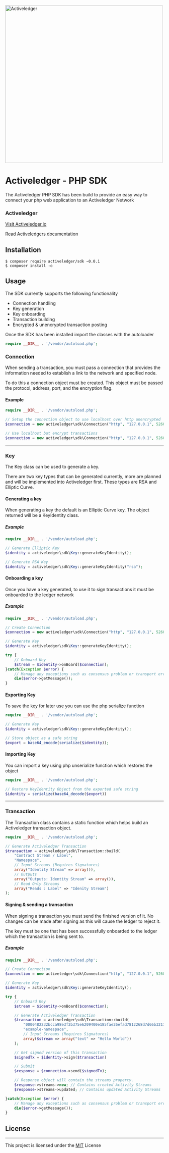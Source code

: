 <img src="https://www.activeledger.io/wp-content/uploads/2018/09/Asset-23.png" alt="Activeledger" width="500"/>

# Activeledger - PHP SDK

The Activeledger PHP SDK has been build to provide an easy way to connect your php web application to an Activeledger Network

### Activeledger

[Visit Activeledger.io](https://activeledger.io/)

[Read Activeledgers documentation](https://github.com/activeledger/activeledger)

## Installation

```
$ composer require activeledger/sdk ~0.0.1
$ composer install -o
```

## Usage

The SDK currently supports the following functionality

- Connection handling
- Key generation
- Key onboarding
- Transaction building
- Encrypted & unencrypted transaction posting

Once the SDK has been installed import the classes with the autoloader

```php
require __DIR__ . '/vendor/autoload.php';
```

### Connection

When sending a transaction, you must pass a connection that provides the information needed to establish a link to the network and specified node.

To do this a connection object must be created. This object must be passed the protocol, address, port, and the encryption flag.

#### Example

```php
require __DIR__ . '/vendor/autoload.php';

// Setup the connection object to use localhost over http unencrypted
$connection = new activeledger\sdk\Connection("http", "127.0.0.1", 5260, false);

// Use localhost but encrypt transactions
$connection = new activeledger\sdk\Connection("http", "127.0.0.1", 5260, true);
```

---

### Key

The Key class can be used to generate a key.

There are two key types that can be generated currently, more are planned and will be implemented into Activeledger first. These types are RSA and Elliptic Curve.

#### Generating a key

When generating a key the default is an Elliptic Curve key. The object returned will be a KeyIdentity class.

##### Example

```php
require __DIR__ . '/vendor/autoload.php';

// Generate Elliptic Key
$identity = activeledger\sdk\Key::generateKeyIdentity();

// Generate RSA Key
$identity = activeledger\sdk\Key::generateKeyIdentity("rsa");
```

#### Onboarding a key

Once you have a key generated, to use it to sign transactions it must be onboarded to the ledger network

##### Example

```php
require __DIR__ . '/vendor/autoload.php';

// Create Connection
$connection = new activeledger\sdk\Connection("http", "127.0.0.1", 5260, false);

// Generate Key
$identity = activeledger\sdk\Key::generateKeyIdentity();

try {
    // Onboard Key
    $stream = $identity->onBoard($connection);
}catch(Exception $error) {
    // Manage any exceptions such as consensus problem or transport errors
    die($error->getMessage());
}
```

#### Exporting Key

To save the key for later use you can use the php serialize function

```php
require __DIR__ . '/vendor/autoload.php';

// Generate Key
$identity = activeledger\sdk\Key::generateKeyIdentity();

// Store object as a safe string
$export = base64_encode(serialize($identity));
```

#### Importing Key

You can import a key using php unserialize function which restores the object

```php
require __DIR__ . '/vendor/autoload.php';

// Restore KeyIdentity Object from the exported safe string
$identity = serialize(base64_decode($export))
```

---

### Transaction

The Transaction class contains a static function which helps build an Activeledger transaction object.

```php
require __DIR__ . '/vendor/autoload.php';

// Generate Activeledger Transaction
$transaction = activeledger\sdk\Transaction::build(
    "Contract Stream / Label",
    "Namespace",
    // Input Streams (Requires Signatures)
    array("Identity Stream" => array()),
    // Outputs
    array("Outputs: Identity Stream" => array()),
    // Read Only Streams
    array("Reads : Label" => "Idenity Stream")
);
```

#### Signing & sending a transaction

When signing a transaction you must send the finished version of it. No changes can be made after signing as this will cause the ledger to reject it.

The key must be one that has been successfully onboarded to the ledger which the transaction is being sent to.

##### Example

```php
require __DIR__ . '/vendor/autoload.php';

// Create Connection
$connection = new activeledger\sdk\Connection("http", "127.0.0.1", 5260, false);

// Generate Key
$identity = activeledger\sdk\Key::generateKeyIdentity();

try {
    // Onboard Key
    $stream = $identity->onBoard($connection);

    // Generate Activeledger Transaction
    $transaction = activeledger\sdk\Transaction::build(
        "0000482232bcca98e3f2b375e6209400e185fae26efad7812268d7d66b321131",
        "example-namespace",
        // Input Streams (Requires Signatures)
        array($stream => array("text" => "Hello World"))
    );

    // Get signed version of this transaction
    $signedTx = $identity->sign($transaction)

    // Submit
    $response = $connection->send($signedTx);

    // Response object will contain the streams property.
    $response->streams->new; // Contains created Activity Streams
    $response->streams->updated; // Contains updated Activity Streams

}catch(Exception $error) {
    // Manage any exceptions such as consensus problem or transport errors
    die($error->getMessage());
}
```

## License

---

This project is licensed under the [MIT](https://github.com/activeledger/activeledger/blob/master/LICENSE) License

